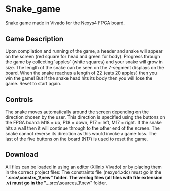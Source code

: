# Snake_game
Snake game made in Vivado for the Nexys4 FPGA board. 

Game Description
--------
Upon compilation and running of the game, a header and snake will appear on the screen (red square for head and green for body). 
Progress through the game by collecting 'apples' (white squares) and your snake will grow in size. 
The length of the snake can be seen on the 7-segment displays on the board. When the snake reaches a length of 22 (eats 20 apples) then you win the game!
But if the snake head hits its body then you will lose the game. Reset to start again. 


Controls
--------
The snake moves automatically around the screen depending on the direction chosen by the user.
This direction is specified using the buttons on the FPGA board: M18 = up, P18 = down, P17 =
left, M17 = right. If the snake hits a wall then it will continue through to the other end of the screen. 
The snake cannot reverse its direction as this would invoke a game loss. 
The last of the five buttons on the board (N17) is used to reset the game. 

Download
--------
All files can be loaded in using an editor (Xilinix Vivado) or by placing them in the correct project files:
  The constraints file (nexys4.xdc) must go in the "__.srcs\constrs_1\new" folder.
  The verilog files (all files with file extension .v) must go in the "___.srcs\sources_1\new" folder. 

